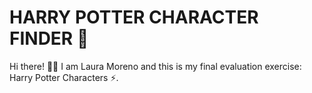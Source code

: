# HARRY POTTER CHARACTER FINDER 🧙

Hi there! 👋🏻 I am Laura Moreno and this is my final evaluation exercise: Harry Potter Characters ⚡.
